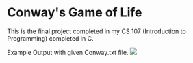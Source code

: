 # Conway's Game of Life

This is the final project completed in my CS 107 (Introduction to Programming) completed in C.

Example Output with given Conway.txt file.
![](https://i.imgur.com/FIgFDPq.png)
